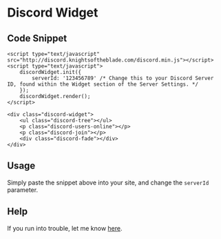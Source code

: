 # Discord Widget
## Code Snippet
    <script type="text/javascript" src="http://discord.knightsoftheblade.com/discord.min.js"></script>
    <script type="text/javascript">
        discordWidget.init({
            serverId: '123456789' /* Change this to your Discord Server ID, found within the Widget section of the Server Settings. */
        });
        discordWidget.render();
    </script>

    <div class="discord-widget">
        <ul class="discord-tree"></ul>
        <p class="discord-users-online"></p>
        <p class="discord-join"></p>
        <div class="discord-fade"></div>
    </div>

## Usage
Simply paste the snippet above into your site, and change the `serverId` parameter.

## Help
If you run into trouble, let me know [here](https://github.com/RestingCoder/discord-widget/issues).
